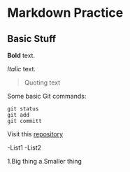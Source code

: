 # Markdown Practice

## Basic Stuff
**Bold** text.

*Italic* text.

>Quoting text

Some basic Git commands:
```
git status
git add
git committ
```

Visit this [repository](https://github.com/davidgtang/Practice)

-List1
-List2

1.Big thing
  a.Smaller thing
